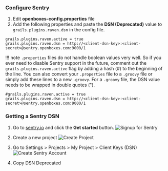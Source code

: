 
### Configure Sentry 

1. Edit **openboxes-config.properties** file
1. Add the following 
properties and paste the **DSN (Deprecated)** value to `grails.plugins.raven.dsn` in the config file.
```
grails.plugins.raven.active = true
grails.plugins.raven.dsn = http://<client-dsn-key>:<client-secret>@sentry.openboxes.com:9000/1
```

!!! note 
    `.properties` files do not handle boolean values very well. So if you ever need to disable Sentry support in the 
    future, comment out the `grails.plugins.raven.active` flag by 
    adding a hash (#) to the beginning of the line. You can also convert your `.properties` file to a `.groovy` file
    or simply add these lines to a new `.groovy`. For a `.groovy` file, the DSN value needs to be wrapped in double quotes (").
```
#grails.plugins.raven.active = true
grails.plugins.raven.dsn = http://<client-dsn-key>:<client-secret>@sentry.openboxes.com:9000/1
```

### Getting a Sentry DSN

1. Go to [sentry.io](https://sentry.io) and click the **Get started** button.
![Signup for Sentry](img/sentry-signup.png)

1. Create a new project
![Create Project](img/sentry-create-project.png)

1. Go to Settings > Projects > My Project > Client Keys (DSN)
![Create Sentry Account](img/sentry-client-keys.png)

1. Copy DSN Deprecated
